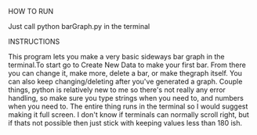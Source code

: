 HOW TO RUN

Just call python barGraph.py in the terminal 

INSTRUCTIONS

This program lets you make a very basic sideways bar graph
in the terminal.To start go to Create New Data to make your 
first bar. From there you can change it, make more, delete a 
bar, or make thegraph itself. You can also keep 
changing/deleting after you've generated a graph. Couple 
things, python is relatively new to me so there's not really any 
error handling, so make sure you type strings when you need 
to, and numbers when you need to. The entire thing runs in 
the terminal so I would suggest making it full screen. I don't 
know if terminals can normally scroll right, but if thats not 
possible then just stick with keeping values less than 180 ish.
